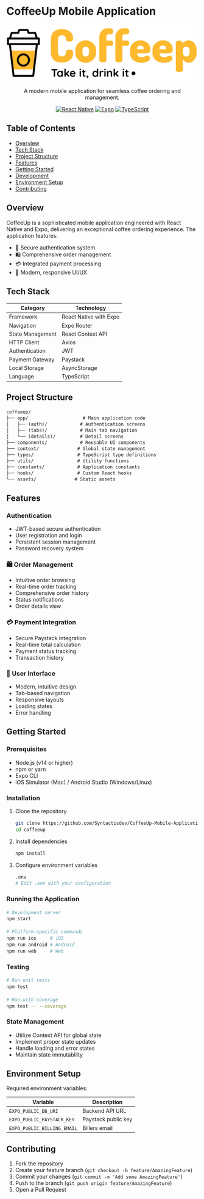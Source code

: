 # CoffeeUp Mobile Application

<div align="center">

![CoffeeUp Logo](assets/images/logo.jpg)

A modern mobile application for seamless coffee ordering and management.

[![React Native](https://img.shields.io/badge/React%20Native-0.76.5-blue.svg)](https://reactnative.dev/)
[![Expo](https://img.shields.io/badge/Expo-52.0.19-black.svg)](https://expo.dev/)
[![TypeScript](https://img.shields.io/badge/TypeScript-5.3.3-blue.svg)](https://www.typescriptlang.org/)

</div>

## Table of Contents
- [Overview](#overview)
- [Tech Stack](#tech-stack)
- [Project Structure](#project-structure)
- [Features](#features)
- [Getting Started](#getting-started)
- [Development](#development)
- [Environment Setup](#environment-setup)
- [Contributing](#contributing)

## Overview
CoffeeUp is a sophisticated mobile application engineered with React Native and Expo, delivering an exceptional coffee ordering experience. The application features:

- 🔐 Secure authentication system
- 🛍️ Comprehensive order management
- 💳 Integrated payment processing
- 📱 Modern, responsive UI/UX

## Tech Stack

| Category | Technology |
|----------|------------|
| Framework | React Native with Expo |
| Navigation | Expo Router |
| State Management | React Context API |
| HTTP Client | Axios |
| Authentication | JWT |
| Payment Gateway | Paystack |
| Local Storage | AsyncStorage |
| Language | TypeScript |

## Project Structure

```
coffeeup/
├── app/                    # Main application code
│   ├── (auth)/            # Authentication screens
│   ├── (tabs)/            # Main tab navigation
│   └── (details)/         # Detail screens
├── components/            # Reusable UI components
├── context/              # Global state management
├── types/                # TypeScript type definitions
├── utils/                # Utility functions
├── constants/            # Application constants
├── hooks/                # Custom React hooks
└── assets/              # Static assets
```

## Features

### Authentication
- JWT-based secure authentication
- User registration and login
- Persistent session management
- Password recovery system

### 🛍️ Order Management
- Intuitive order browsing
- Real-time order tracking
- Comprehensive order history
- Status notifications
- Order details view

### 💳 Payment Integration
- Secure Paystack integration
- Real-time total calculation
- Payment status tracking
- Transaction history

### 📱 User Interface
- Modern, intuitive design
- Tab-based navigation
- Responsive layouts
- Loading states
- Error handling

## Getting Started

### Prerequisites
- Node.js (v14 or higher)
- npm or yarn
- Expo CLI
- iOS Simulator (Mac) / Android Studio (Windows/Linux)

### Installation

1. Clone the repository
   ```bash
   git clone https://github.com/Syntacticdev/CoffeeUp-Mobile-Application.git
   cd coffeeup
   ```

2. Install dependencies
   ```bash
   npm install
   ```

3. Configure environment variables
   ```bash
   .env
   # Edit .env with your configuration
   ```

### Running the Application

```bash
# Development server
npm start

# Platform-specific commands
npm run ios     # iOS
npm run android # Android
npm run web     # Web
```


### Testing
```bash
# Run unit tests
npm test

# Run with coverage
npm test -- --coverage
```

### State Management
- Utilize Context API for global state
- Implement proper state updates
- Handle loading and error states
- Maintain state immutability

## Environment Setup

Required environment variables:

| Variable | Description |
|----------|-------------|
| `EXPO_PUBLIC_DB_URI` | Backend API URL |
| `EXPO_PUBLIC_PAYSTACK_KEY` | Paystack public key |
| `EXPO_PUBLIC_BILLING_EMAIL` | Billers email |

## Contributing

1. Fork the repository
2. Create your feature branch (`git checkout -b feature/AmazingFeature`)
3. Commit your changes (`git commit -m 'Add some AmazingFeature'`)
4. Push to the branch (`git push origin feature/AmazingFeature`)
5. Open a Pull Request



